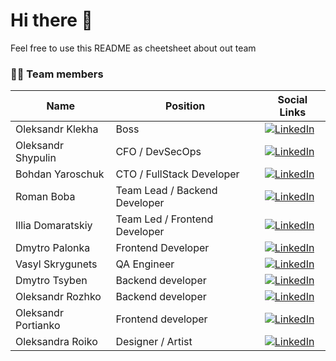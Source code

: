 # Hi there 👋
Feel free to use this README as cheetsheet about out team 

### 👨‍💻 Team members
| Name | Position | Social Links |  
| --- | --- | --- |
| Oleksandr Klekha | Boss | [![LinkedIn](https://i.stack.imgur.com/gVE0j.png)](https://www.linkedin.com/in/klekhaav/) |
| Oleksandr Shypulin | CFO / DevSecOps | [![LinkedIn](https://i.stack.imgur.com/gVE0j.png)](https://www.linkedin.com/in/oleksandr-shypulin/) |
| Bohdan Yaroschuk | CTO / FullStack Developer | [![LinkedIn](https://i.stack.imgur.com/gVE0j.png)](https://www.linkedin.com/in/bohdan-yaroshchuk-4ab52a204/) |
| Roman Boba | Team Lead / Backend Developer | [![LinkedIn](https://i.stack.imgur.com/gVE0j.png)](https://www.linkedin.com/in/roman-boba-255920187/) | 
| Illia Domaratskiy | Team Led / Frontend Developer | [![LinkedIn](https://i.stack.imgur.com/gVE0j.png)](https://www.linkedin.com/in/illia-domaratskyi-930b81209/) |
| Dmytro Palonka | Frontend Developer |  [![LinkedIn](https://i.stack.imgur.com/gVE0j.png)](https://www.linkedin.com/in/dmytro-palionka-158010209/) |
| Vasyl Skrygunets | QA Engineer | [![LinkedIn](https://i.stack.imgur.com/gVE0j.png)](https://www.linkedin.com/in/vasyl-skryhunets-532a401b5/) |
|  Dmytro Tsyben | Backend developer | [![LinkedIn](https://i.stack.imgur.com/gVE0j.png)](https://www.linkedin.com/in/dima-tsyben-056855186/) |
| Oleksandr Rozhko | Backend developer | [![LinkedIn](https://i.stack.imgur.com/gVE0j.png)](https://www.linkedin.com/in/oleksandr-rozhko-652093232/) |
|  Oleksandr Portianko | Frontend developer | [![LinkedIn](https://i.stack.imgur.com/gVE0j.png)](https://www.linkedin.com/in/oleksandr-portianko-740444232/) |
| Oleksandra Roiko | Designer / Artist | [![LinkedIn](https://i.stack.imgur.com/gVE0j.png)](https://www.linkedin.com/in/oleksandra-roiko-801799207/) |
